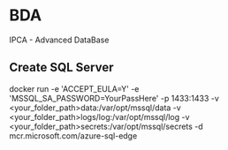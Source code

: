 # BDA
IPCA - Advanced DataBase

## Create SQL Server
docker run -e 'ACCEPT_EULA=Y' -e 'MSSQL_SA_PASSWORD=YourPassHere' -p 1433:1433 -v <your_folder_path>data:/var/opt/mssql/data -v <your_folder_path>logs/log:/var/opt/mssql/log -v <your_folder_path>secrets:/var/opt/mssql/secrets -d mcr.microsoft.com/azure-sql-edge

